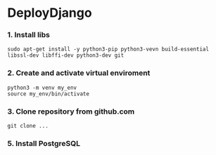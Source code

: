 # DeployDjango

### 

### 1. Install libs
```
sudo apt-get install -y python3-pip python3-vevn build-essential libssl-dev libffi-dev python3-dev git
```

### 2. Create and activate virtual enviroment
```
python3 -m venv my_env
source my_env/bin/activate
```

### 3. Clone repository from github.com
```
git clone ...
```

### 5. Install PostgreSQL
